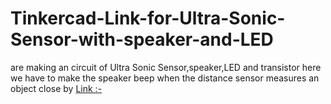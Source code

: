 # Tinkercad-Link-for-Ultra-Sonic-Sensor-with-speaker-and-LED
are making an circuit of Ultra Sonic Sensor,speaker,LED and transistor here we have to make the speaker beep when the distance sensor measures an object close by
[Link :-](https://www.tinkercad.com/things/dUwxkbyy4Ue)

